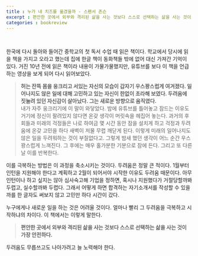 ```yaml
---
title : 누가 내 치즈를 옮겼을까 - 스펜서 존슨
excerpt : 편안한 곳에서 외부와 격리된 삶을 사는 것보다 스스로 선택하는 삶을 사는 것이 가장 안전하다
categories : bookreview
---
```


<br>

한국에 다시 돌아와 들어간 중학교의 첫 독서 수업 때 읽은 책이다. 학교에서 당시에 읽을 책을 가지고 오라고 했는데 집에 한글 책이 동화책들 밖에 없어 대신 가져간 기억이 있다. 거진 10년 전에 읽은 책이라 내용이 가물가물했지만, 유튜브를 보다 이 책을 언급하는 영상을 보게 되어 다시 읽어보았다.  

> **허는 잔뜩 몸을 웅크리고 서있는 자신의 모습이 갑자기 우스꽝스럽게 여겨졌다. 일어나지도 않은 일에 대해 고민하고 있는 자신이 한없이 초라해 보였다. 두려움에 짓눌려 있던 자신감이 살아났다. 그는 새로운 방향으로 움직였다.**  
​
내가 자주 웅크리기에 이 말이 와닿았다. 밤에 유튜브를 틀어놓고 잠드는 이유도 거기에 정신이 팔려있지 않다면 온갖 생각이 머릿속을 헤집어 놓는다. 과거의 후회들과 미래의 걱정들은 나로 하여금 몇 시간 동안 잠을 설치게 하고 걱정과 두려움에 온갖 고민을 하다 새벽이 저물 무렵 깨닫게 된다. 이렇게 미래의 일어나지도 않은 일을 두려워하는 것이 부질없다고. 그렇게 밤새 했던 생각이 어느 순간 우스꽝스럽게 느껴진다. 그 후에는 매우 홀가분한 기분으로 잠에 든다. 그리고 또 다른 날 이를 반복한다.

이를 극복하는 방법은 이 과정을 축소시키는 것이다. 두려움은 정말 큰 적이다. 1월부터 인턴을 지원해야 한다고 계획하고 2월이 되어서야 시작한 이유도 두려움 때문이다. 아무 인턴이나 하고 싶지는 않아 심사숙고해 기업을 정하면, 혹시나 지원했다가 거절당할까봐 두렵고, 실수할까봐 두렵다. 그래서 어떻게 하면 합격하는 자기소개서를 작성할 수 있을까를 한 글자도 써보지 않고 고민만 하다 시간이 갔다.

누구에게나 새로운 일을 하는 것은 어려울 것이다. 얼마나 빨리 그 두려움을 극복하고 시작하냐의 차이다. 이 책에서는 이렇게 말한다.

> **편안한 곳에서 외부와 격리된 삶을 사는 것보다 스스로 선택하는 삶을 사는 것이 가장 안전하다.**

두려움도 무릅쓰고도 나아가려고 늘 노력해야 한다.​

<br>